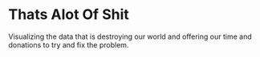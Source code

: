 # Thats Alot Of Shit

Visualizing the data that is destroying our world and offering our time and donations to try and fix the problem.

